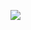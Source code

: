 ![](https://komarev.com/ghpvc/?username=circuitingwires&abbreviated=true&color=red&style=flat&label=rasins+girls💤)
